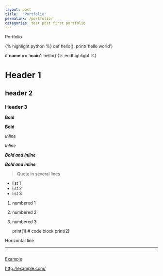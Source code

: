 ```yaml
---
layout: post
title:  "Portfolio"
permalink: /portfolio/
categories: test post first portfolio
---
```

Portfolio

{% highlight python %} 
def hello():
    print('hello world')

if __name__ == '__main__':
    hello()
{% endhighlight %}

# Header 1

## header 2

### Header 3

**Bold**

__Bold__

*Inline*

_Inline_

***Bold and inline***

___Bold and inline___


> Quote in 
several lines

* list 1
* list 2
* list 3

1. numbered 1
2. numbered 2
4. numbered 3

    print(1) # code block
    print(2)

Horizontal line

------

*****

[Example](http://example.com/ "header")

<http://example.com/>




